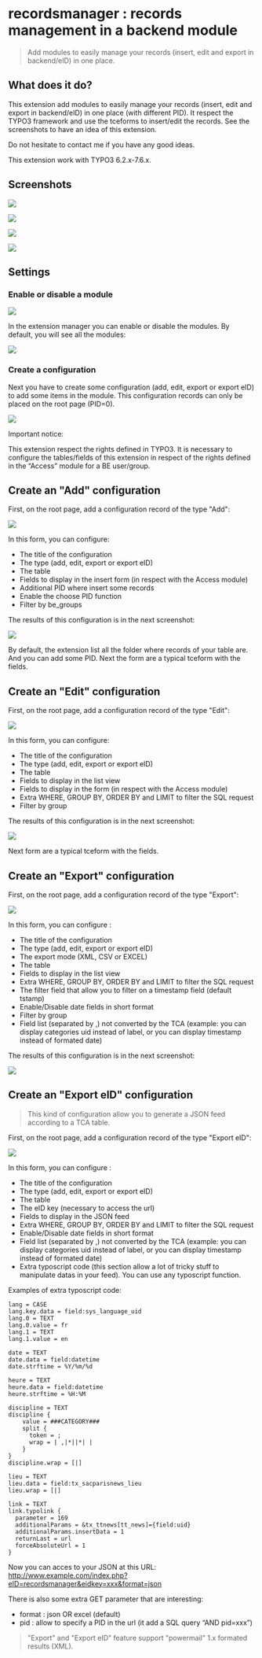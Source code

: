 recordsmanager : records management in a backend module
=======================================================
>  Add modules to easily manage your records (insert, edit and export in backend/eID) in one place.

## What does it do?

This extension add modules to easily manage your records (insert, edit and export in backend/eID) in one place (with different PID). It respect the TYPO3 framework and use the tceforms to insert/edit the records.
See the screenshots to have an idea of this extension.

Do not hesitate to contact me if you have any good ideas.

This extension work with TYPO3 6.2.x-7.6.x.

## Screenshots

![](https://raw.githubusercontent.com/Apen/recordsmanager/master/Resources/Public/Images/module.png)

![](https://raw.githubusercontent.com/Apen/recordsmanager/master/Resources/Public/Images/add.png)

![](https://raw.githubusercontent.com/Apen/recordsmanager/master/Resources/Public/Images/edit.png)

![](https://raw.githubusercontent.com/Apen/recordsmanager/master/Resources/Public/Images/export.png)



## Settings

### Enable or disable a module

![](https://raw.githubusercontent.com/Apen/recordsmanager/master/Resources/Public/Images/enabledisable.png)

In the extension manager you can enable or disable the modules. By default, you will see all the modules:

![](https://raw.githubusercontent.com/Apen/recordsmanager/master/Resources/Public/Images/module.png)

### Create a configuration

Next you have to create some configuration (add, edit, export or export eID) to add some items in the module. This configuration records can only be placed on the root page (PID=0).

![](https://raw.githubusercontent.com/Apen/recordsmanager/master/Resources/Public/Images/configlist.png)

Important notice:

This extension respect the rights defined in TYPO3. It is necessary to configure the tables/fields of this extension in respect of the rights defined in the “Access” module for a BE user/group.

## Create an "Add" configuration

First, on the root page, add a configuration record of the type "Add":

![](https://raw.githubusercontent.com/Apen/recordsmanager/master/Resources/Public/Images/create-add.png)

In this form, you can configure:

* The title of the configuration
* The type (add, edit, export or export eID)
* The table
* Fields to display in the insert form (in respect with the Access module)
* Additional PID where insert some records
* Enable the choose PID function
* Filter by be_groups

The results of this configuration is in the next screenshot:

![](https://raw.githubusercontent.com/Apen/recordsmanager/master/Resources/Public/Images/add.png)

By default, the extension list all the folder where records of your table are. And you can add some PID. Next the form are a typical tceform with the fields.

## Create an "Edit" configuration

First, on the root page, add a configuration record of the type "Edit":

![](https://raw.githubusercontent.com/Apen/recordsmanager/master/Resources/Public/Images/create-edit.png)

In this form, you can configure:

* The title of the configuration
* The type (add, edit, export or export eID)
* The table
* Fields to display in the list view
* Fields to display in the form (in respect with the Access module)
* Extra WHERE, GROUP BY, ORDER BY and LIMIT to filter the SQL request
* Filter by group

The results of this configuration is in the next screenshot:

![](https://raw.githubusercontent.com/Apen/recordsmanager/master/Resources/Public/Images/edit.png)

Next form are a typical tceform with the fields.

## Create an "Export" configuration

First, on the root page, add a configuration record of the type "Export":

![](https://raw.githubusercontent.com/Apen/recordsmanager/master/Resources/Public/Images/create-export.png)

In this form, you can configure :
* The title of the configuration
* The type (add, edit, export or export eID)
* The export mode (XML, CSV or EXCEL)
* The table
* Fields to display in the list view
* Extra WHERE, GROUP BY, ORDER BY and LIMIT to filter the SQL request
* The filter field that allow you to filter on a timestamp field (default tstamp)
* Enable/Disable date fields in short format
* Filter by group
* Field list (separated by ,) not converted by the TCA (example: you can display categories uid instead of label, or you can display timestamp instead of formated date)

The results of this configuration is in the next screenshot:

![](https://raw.githubusercontent.com/Apen/recordsmanager/master/Resources/Public/Images/export.png)

## Create an "Export eID" configuration

> This kind of configuration allow you to generate a JSON feed according to a TCA table.

First, on the root page, add a configuration record of the type "Export eID":

![](https://raw.githubusercontent.com/Apen/recordsmanager/master/Resources/Public/Images/create-eid.png)

In this form, you can configure :
* The title of the configuration
* The type (add, edit, export or export eID)
* The table
* The eID key (necessary to access the url)
* Fields to display in the JSON feed
* Extra WHERE, GROUP BY, ORDER BY and LIMIT to filter the SQL request
* Enable/Disable date fields in short format
* Field list (separated by ,) not converted by the TCA (example: you can display categories uid instead of label, or you can display timestamp instead of formated date)
* Extra typoscript code (this section allow a lot of tricky stuff to manipulate datas in your feed). You can use any typoscript function.

Examples of extra typoscript code:

```
lang = CASE
lang.key.data = field:sys_language_uid
lang.0 = TEXT
lang.0.value = fr
lang.1 = TEXT
lang.1.value = en

date = TEXT
date.data = field:datetime
date.strftime = %Y/%m/%d

heure = TEXT
heure.data = field:datetime
heure.strftime = %H:%M

discipline = TEXT
discipline {
    value = ###CATEGORY###
    split {
      token = ;
      wrap = | ,|*||*| |
    }
}
discipline.wrap = [|]

lieu = TEXT
lieu.data = field:tx_sacparisnews_lieu
lieu.wrap = [|]

link = TEXT
link.typolink {
  parameter = 169
  additionalParams = &tx_ttnews[tt_news]={field:uid}
  additionalParams.insertData = 1
  returnLast = url
  forceAbsoluteUrl = 1
}
```

Now you can acces to your JSON at this URL:
http://www.example.com/index.php?eID=recordsmanager&eidkey=xxx&format=json

There is also some extra GET parameter that are interesting:
* format : json OR excel (default)
* pid : allow to specify a PID in the url (it add a SQL query “AND pid=xxx”)

> "Export" and "Export eID" feature support "powermail" 1.x formated results (XML).



